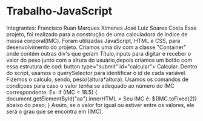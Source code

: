 # Trabalho-JavaScript
Integrantes: Francisco Ruan Marques Ximenes
             José Luiz Soares Costa
Esse projeto, foi realizado para a construção de uma calculadora de índice de massa corporal(IMC). Foram utilizadas JavaScript, HTML e CSS, para desenvolvimento do projeto. Criamos uma div com a classe "Container" onde contém outras div's que geram Título,inputs para digitar e receber o valor do peso junto com a altura do usuário,depois criamos um botão com essa estrutura de cod: button type="submit" id="calcular"> Calcular. Dentro do script, usamos o querySelector para identificar o id de cada variável. Fizemos o calculo, sendo, peso/(altura*altura). Usamos os comandos de condiçoes para caso o valor tenha se adequado ao número do IMC correspondente. Ex: if (IMC < 18.5) { document.getElementById("aa").innerHTML = Seu IMC é: ${IMC.toFixed(2)} abaixo do peso; } Assim, se o valor for igual ou estiver entre os valores, ele será o grau que se encontra em (IMC).
